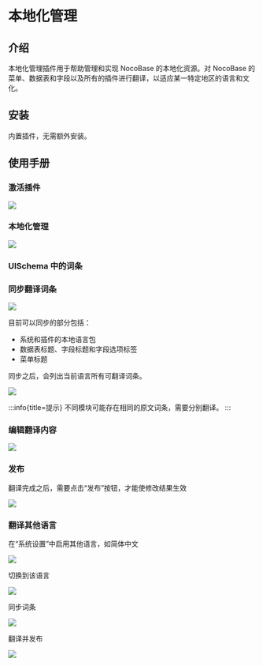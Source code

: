 # 本地化管理

<PluginInfo name="localization-management"></PluginInfo>

## 介绍

本地化管理插件用于帮助管理和实现 NocoBase 的本地化资源。对 NocoBase 的菜单、数据表和字段以及所有的插件进行翻译，以适应某一特定地区的语言和文化。

## 安装

内置插件，无需额外安装。

## 使用手册

### 激活插件

![](https://static-docs.nocobase.com/d16f6ecd6bfb8d1e8acff38f23ad37f8.png)

### 本地化管理

<img src="https://static-docs.nocobase.com/202404202134187.png"/>

### UISchema 中的词条


### 同步翻译词条

<img src="https://static-docs.nocobase.com/202404202134850.png"/>

目前可以同步的部分包括：

- 系统和插件的本地语言包
- 数据表标题、字段标题和字段选项标签
- 菜单标题

同步之后，会列出当前语言所有可翻译词条。

<img src="https://static-docs.nocobase.com/202404202136567.png"/>

:::info{title=提示}
不同模块可能存在相同的原文词条，需要分别翻译。
:::

### 编辑翻译内容

<img src="https://static-docs.nocobase.com/202404202142836.png"/>

### 发布

翻译完成之后，需要点击“发布”按钮，才能使修改结果生效

<img src="https://static-docs.nocobase.com/202404202143135.png"/>

### 翻译其他语言

在“系统设置”中启用其他语言，如简体中文

![](https://static-docs.nocobase.com/618830967aaeb643c892fce355d59a73.png)

切换到该语言

<img src="https://static-docs.nocobase.com/202404202144789.png"/>

同步词条

<img src="https://static-docs.nocobase.com/202404202145877.png"/>

翻译并发布

<img src="https://static-docs.nocobase.com/202404202143135.png"/>
